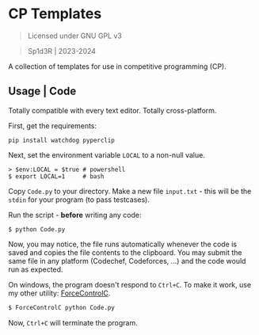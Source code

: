 # CP Templates

> Licensed under GNU GPL v3

> Sp1d3R | 2023-2024

A collection of templates for use in competitive programming (CP).

## Usage | Code

Totally compatible with every text editor.
Totally cross-platform.

First, get the requirements:

```
pip install watchdog pyperclip
```

Next, set the environment variable `LOCAL` to a non-null value.

```
> $env:LOCAL = $true # powershell
$ export LOCAL=1     # bash
```

Copy `Code.py` to your directory.
Make a new file `input.txt` - this will be the `stdin` for your program (to pass testcases).


Run the script - **before** writing any code:

```
$ python Code.py
```

Now, you may notice, the file runs automatically whenever the code is saved and copies the file contents to the clipboard.
You may submit the same file in any platform (Codechef, Codeforces, ...) and the code would run as expected.


On windows, the program doesn't respond to `Ctrl+C`.
To make it work, use my other utility: [ForceControlC](https://github.com/spider2048/Utilities/tree/main/ForceControlC).

```bash
$ ForceControlC python Code.py
```

Now, `Ctrl+C` will terminate the program.